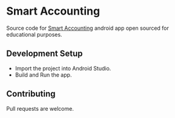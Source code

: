 # Smart Accounting

Source code for [Smart Accounting](https://play.google.com/store/apps/details?id=help.smartbusiness.smartaccounting) android app open sourced for educational purposes.

## Development Setup

- Import the project into Android Studio.
- Build and Run the app.

## Contributing

Pull requests are welcome.
